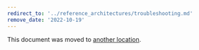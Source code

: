 ```yaml
---
redirect_to: '../reference_architectures/troubleshooting.md'
remove_date: '2022-10-19'
---
```


This document was moved to [another location](../reference_architectures/troubleshooting.md).

<!-- This redirect file can be deleted after 2022-10-19. -->
<!-- Redirects that point to other docs in the same project expire in three months. -->
<!-- Redirects that point to docs in a different project or site (for example, link is not relative and starts with `https:`) expire in one year. -->
<!-- Before deletion, see: https://docs.gitlab.com/ee/development/documentation/redirects.html -->
